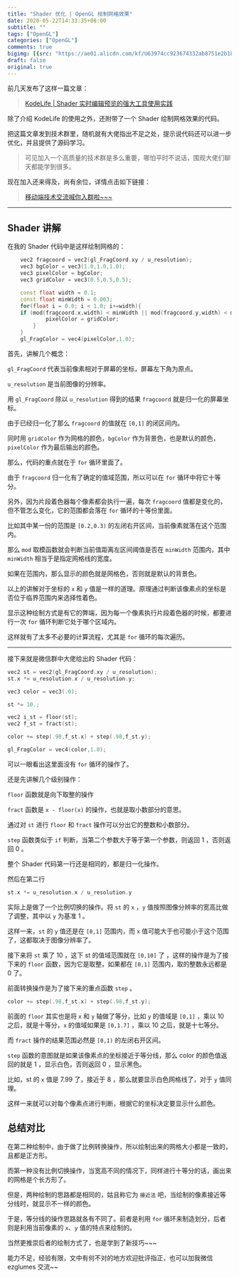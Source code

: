 ```yaml
---
title: "Shader 优化 | OpenGL 绘制网格效果"
date: 2020-05-22T14:33:35+08:00
subtitle: ""
tags: ["OpenGL"]
categories: ["OpenGL"]
comments: true
bigimg: [{src: "https://ae01.alicdn.com/kf/U63974cc923674332ab8751e2b18d9b9fd.jpg", desc: ""}]
draft: false
original: true
---
```


前几天发布了这样一篇文章：

> [KodeLife | Shader 实时编辑预览的强大工具使用实践](https://mp.weixin.qq.com/s/6ZMP6Tc_MqggjAXS_GjV2Q)

除了介绍 KodeLife 的使用之外，还附带了一个 Shader 绘制网格效果的代码。

把这篇文章发到技术群里，随机就有大佬指出不足之处，提示说代码还可以进一步优化，并且提供了源码学习。

> 可见加入一个高质量的技术群是多么重要，哪怕平时不说话，围观大佬们聊天都能学到很多。


现在加入还来得及，尚有余位，详情点击如下链接：

> [移动端技术交流喊你入群啦~~~](https://mp.weixin.qq.com/s/M4IiA-dTg1R68TeFaFvNPg)

<!--more-->

---

## Shader 讲解

在我的 Shader 代码中是这样绘制网格的：

```cpp
    vec2 fragcoord = vec2(gl_FragCoord.xy / u_resolution);
    vec3 bgColor = vec3(1.0,1.0,1.0);
    vec3 pixelColor = bgColor;
    vec3 gridColor = vec3(0.5,0.5,0.5);

    const float width = 0.1;
    const float minWidth = 0.003;
    for(float i = 0.0; i < 1.0; i+=width){
    if (mod(fragcoord.x,width) < minWidth || mod(fragcoord.y,width) < minWidth){
            pixelColor = gridColor;
        }
    }
    gl_FragColor = vec4(pixelColor,1.0);
```

首先，讲解几个概念：

`gl_FragCoord` 代表当前像素相对于屏幕的坐标，屏幕左下角为原点。

`u_resolution` 是当前图像的分辨率。

用 `gl_FragCoord` 除以 `u_resolution` 得到的结果 `fragcoord` 就是归一化的屏幕坐标。

由于已经归一化了那么 `fragcoord` 的值就在 `[0,1]` 的闭区间内。

同时用 `gridColor` 作为网格的颜色，`bgColor` 作为背景色，也是默认的颜色，`pixelColor` 作为最后输出的颜色。

那么，代码的重点就在于 `for` 循环里面了。

由于 `fragcoord` 归一化有了确定的值域范围，所以可以在 `for` 循环中将它十等分。

另外，因为片段着色器每个像素都会执行一遍，每次 `fragcoord` 值都是变化的，但不管怎么变化，它的范围都会落在 `for` 循环的十等份里面。

比如其中某一份的范围是 `[0.2,0.3)` 的左闭右开区间，当前像素就落在这个范围内。

那么 `mod` 取模函数就会判断当前值距离左区间阈值是否在 `minWidth` 范围内，其中 `minWidth` 相当于是指定网格线的宽度。

如果在范围内，那么显示的颜色就是网格色，否则就是默认的背景色。

以上的讲解对于坐标的 `x` 和 `y` 值是一样的道理。原理通过判断该像素点的坐标是否位于临界范围内来选择性着色。

显示这种绘制方式是有它的弊端，因为每一个像素执行片段着色器的时候，都要进行一次 `for` 循环判断它处于哪个区域内。

这样就有了太多不必要的计算流程，尤其是 `for` 循环的每次遍历。

---

接下来就是微信群中大佬给出的 Shader 代码：

```cpp
vec2 st = vec2(gl_FragCoord.xy / u_resolution);
st.x *= u_resolution.x / u_resolution.y;

vec3 color = vec3(.0);

st *= 10.;

vec2 i_st = floor(st);
vec2 f_st = fract(st);

color += step(.98,f_st.x) + step(.98,f_st.y);

gl_FragColor = vec4(color,1.0);
```


可以一眼看出这里面没有 `for` 循环的操作了。

还是先讲解几个级别操作：

`floor` 函数就是向下取整的操作

`fract` 函数是 `x - floor(x)` 的操作，也就是取小数部分的意思。

通过对 `st` 进行 `floor` 和 `fract` 操作可以分出它的整数和小数部分。

`step` 函数类似于 `if` 判断，当第二个参数大于等于第一个参数，则返回 1 ，否则返回 0 。

整个 Shader 代码第一行还是相同的，都是归一化操作。

然后在第二行
 
```cpp
st.x *= u_resolution.x / u_resolution.y
```

实际上是做了一个比例切换的操作。将 `st` 的 `x` ，`y` 值按照图像分辨率的宽高比做了调整，其中以 `y` 为基准 1 。

这样一来，`st` 的 `y` 值还是在 `[0,1]` 范围内，而 `x` 值可能大于也可能小于这个范围了，这都取决于图像分辨率了。

接下来将 `st` 乘了 10 ，这下 st 的值域范围就在 `[0,10]` 了 ，这样的操作是为了接下来的 `floor` 函数，因为它是取整，如果都在 `[0,1]` 范围内，取的整数永远都是 0 了。

前面转换操作是为了接下来的重点函数 `step` 。

```cpp
color += step(.98,f_st.x) + step(.98,f_st.y);
```

前面的 `floor` 其实也是将 `x` 和 `y` 轴做了等分，比如 `y` 的值域是 `[0,1]` ，乘以 10 之后，就是十等分，`x` 的值域如果是 `[0,1.7]` ，乘以 10 之后，就是十七等分。

而 `fract` 操作的结果范围必然是 `[0,1)` 的左闭右开区间。

`step` 函数的意图就是如果该像素点的坐标接近于等分线，那么 color 的颜色值返回的就是 1 ，显示白色，否则返回 0 ，显示黑色。

比如，st 的 `x` 值是 7.99 了，接近于 8 ，那么就要显示白色网格线了，对于 `y` 值同理。

这样一来就可以对每个像素点进行判断，根据它的坐标决定要显示什么颜色。

## 总结对比

在第二种绘制中，由于做了比例转换操作，所以绘制出来的网格大小都是一致的，且都是正方形。

而第一种没有比例切换操作，当宽高不同的情况下，同样进行十等分的话，画出来的网格是个长方形了。

但是，两种绘制的思路都是相同的，姑且称它为 `接近法` 吧，当绘制的像素接近等分线时，就显示不一样的颜色。

于是，等分线的操作思路就各有不同了。前者是利用 `for` 循环来制造划分，后者则是利用当前像素的 `x`、`y` 值的特点来绘制的。

当然更推崇后者的绘制方式了，也是学到了新技巧~~~

能力不足，经验有限，文中有何不对的地方欢迎批评指正，也可以加我微信 ezglumes 交流~~






